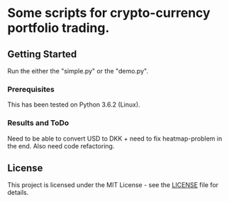 # Some scripts for crypto-currency portfolio trading.


## Getting Started
Run the either the "simple.py" or the "demo.py".


### Prerequisites
This has been tested on Python 3.6.2 (Linux).


### Results and ToDo
Need to be able to convert USD to DKK + need to fix heatmap-problem in the end. Also need code refactoring.


## License
This project is licensed under the MIT License - see the [LICENSE](LICENSE) file for details.
